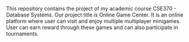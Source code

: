 This repository contains the project of my academic course CSE370 - Database Systems. 
Our project title is Online Game Center. 
It is an online platform where user can visit and enjoy multiple multiplayer minigames. 
User can earn reward through these games and can also participate in tournaments.
